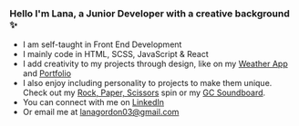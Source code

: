 ### Hello I'm Lana, a Junior Developer with a creative background :sparkles:

- I am self-taught in Front End Development
- I mainly code in HTML, SCSS, JavaScript & React
- I add creativity to my projects through design, like on my <a href="https://vanilla-js-weather.netlify.app" target="_blank">Weather App</a> and <a href="https://lana-gordon-portfolio.netlify.app" target="_blank">Portfolio</a>
- I also enjoy including personality to projects to make them unique. Check out my <a href="https://roxy-piper-sza-game.netlify.app" target="_blank">Rock, Paper, Scissors</a> spin or my <a href="https://gc-soundboard.netlify.app">GC Soundboard</a>.
- You can connect with me on <a href="https://www.linkedin.com/in/lana-gordon-7a83a286/">LinkedIn</a>
- Or email me at <a href="mailto:lanagordon03@gmail.com">lanagordon03@gmail.com</a>


<!--
**Larlar03/Larlar03** is a ✨ _special_ ✨ repository because its `README.md` (this file) appears on your GitHub profile.
https://www.webfx.com/tools/emoji-cheat-sheet/

Here are some ideas to get you started:

- 🔭 I’m currently working on ...
- 🌱 I’m currently learning ...
- 👯 I’m looking to collaborate on ...
- 🤔 I’m looking for help with ...
- 💬 Ask me about ...
- 📫 How to reach me: ...
- 😄 Pronouns: ...
- ⚡ Fun fact: ...
-->
